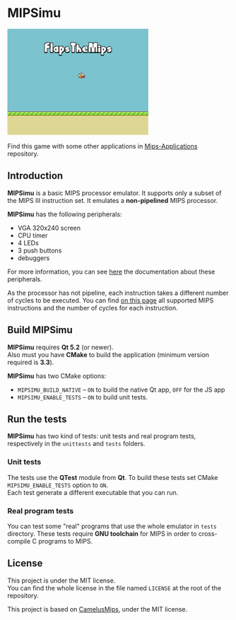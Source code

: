 # MIPSimu

![](docs/flapsthemips.gif)

Find this game with some other applications in [Mips-Applications][apps]
repository.



## Introduction

**MIPSimu** is a basic MIPS processor emulator. It supports only a subset of the
MIPS III instruction set. It emulates a **non-pipelined** MIPS processor.

**MIPSimu** has the following peripherals:
- VGA 320x240 screen
- CPU timer
- 4 LEDs
- 3 push buttons
- debuggers

For more information, you can see [here][mips-periphs] the documentation about
these peripherals.

As the processor has not pipeline, each instruction takes a different number of
cycles to be executed. You can find [on this page][mips-inst] all supported MIPS
instructions and the number of cycles for each instruction.



## Build MIPSimu

**MIPSimu** requires **Qt 5.2** (or newer).  
Also must you have **CMake** to build the application (minimum version required
is **3.3**).

**MIPSimu** has two CMake options:

- `MIPSIMU_BUILD_NATIVE` – `ON` to build the native Qt app, `OFF` for the JS app
- `MIPSIMU_ENABLE_TESTS` – `ON` to build unit tests.



## Run the tests

**MIPSimu** has two kind of tests: unit tests and real program tests, respectively
in the `unittests` and `tests` folders.


### Unit tests

The tests use the **QTest** module from **Qt**. To build these tests set CMake
`MIPSIMU_ENABLE_TESTS` option to `ON`.  
Each test generate a different executable that you can run.


### Real program tests

You can test some "real" programs that use the whole emulator in `tests` directory.
These tests require **GNU toolchain** for MIPS in order to cross-compile C programs
to MIPS.



## License

This project is under the MIT license.  
You can find the whole license in the file named `LICENSE` at the root of the
repository.

This project is based on [CamelusMips][CamelusMips], under the MIT license.



[mips-periphs]: docs/peripherals.md
[mips-inst]: docs/instructions.md

[apps]: https://github.com/ParksProjets/Mips-Applications
[CamelusMips]: https://github.com/MForever78/CamelusMips
